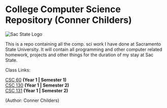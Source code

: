 # College Computer Science Repository (Conner Childers)
![Sac State Logo](https://upload.wikimedia.org/wikipedia/commons/3/36/California_State_University%2C_Sacramento_seal.svg) 

This is a repo containing all the comp. sci work I have done at Sacramento State University. It will contain all programming and other computer related homework, projects and other things for the duration of my stay at Sac State.

Class Links:

[CSC 60](https://github.com/conner-chil32/college/tree/master/csc60) __(Year 1 | Semester 1)__ <br>
[CSC 130](https://github.com/conner-chil32/college/tree/master/csc130) __(Year 1 | Semester 2)__ <br>
[CSC 131](https://github.com/conner-chil32/college/tree/master/csc131) __(Year 1 | Semester 2)__ <br>

(Author: Conner Childers)
